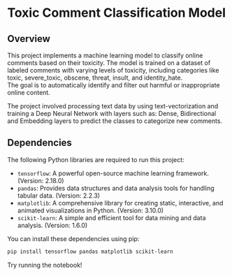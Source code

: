 # Toxic Comment Classification Model

## Overview

This project implements a machine learning model to classify online comments based on their toxicity. 
The model is trained on a dataset of labeled comments with varying levels of toxicity, including categories like toxic, severe_toxic, obscene, threat, insult, and identity_hate.  
The goal is to automatically identify and filter out harmful or inappropriate online content.

The project involved processing text data by using text-vectorization and training a Deep Neural Network with layers such as: Dense, Bidirectional and Embedding layers to predict the classes to categorize new comments.

## Dependencies

The following Python libraries are required to run this project:

* `tensorflow`:  A powerful open-source machine learning framework. (Version: 2.18.0)
* `pandas`:  Provides data structures and data analysis tools for handling tabular data. (Version: 2.2.3)
* `matplotlib`:  A comprehensive library for creating static, interactive, and animated visualizations in Python. (Version: 3.10.0)
* `scikit-learn`:  A simple and efficient tool for data mining and data analysis. (Version: 1.6.0)

You can install these dependencies using pip:

```bash
pip install tensorflow pandas matplotlib scikit-learn
```
Try running the notebook!

